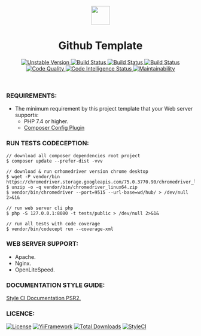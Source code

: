<p align="center">
    <a href="https://github.com/yii-extensions/template" target="_blank">
        <img src="https://lh3.googleusercontent.com/9Gh9KzBOJXEmZZBlcASTrmUGNzjfaD6HHt0qtRthAX0a4jBD6-qBrJnglg5bYZGUh5wmR-idUWVHJ3Jh0HKKchnuPfwtD8YV3pHVZaDftfhx0da84gkG2MoPSSSqdVqh5tqTke0Q=w2400" height="50px;">
    </a>
    <h1 align="center">Github Template</h1>
</p>

<p align="center">
    <a href="https://packagist.org/packages/yii-extensions/template" target="_blank">
        <img src="https://poser.pugx.org/yii-extensions/template/v/unstable" alt="Unstable Version">
    </a>
    <a href="https://travis-ci.org/yii-extensions/template" target="_blank">
        <img src="https://travis-ci.org/yii-extensions/template.svg?branch=master" alt="Build Status">
    </a>  
    <a href="https://scrutinizer-ci.com/g/yii-extensions/template/" target="_blank">
        <img src="https://scrutinizer-ci.com/g/yii-extensions/template/badges/build.png?b=master" alt="Build Status">
    </a>
    <a href="https://scrutinizer-ci.com/g/yii-extensions/template/" target="_blank">
        <img src="https://scrutinizer-ci.com/g/yii-extensions/template/badges/coverage.png?b=master" alt="Build Status">
    </a>    
    <a href="https://scrutinizer-ci.com/g/yii-extensions/template/?branch=master" target="_blank">
     	<img src="https://scrutinizer-ci.com/g/yii-extensions/template/badges/quality-score.png?b=master" alt="Code Quality">
    </a>
    <a href="https://scrutinizer-ci.com/code-intelligence" target="_blank">
     	<img src="https://scrutinizer-ci.com/g/yii-extensions/template/badges/code-intelligence.svg?b=master" alt="Code Intelligence Status">
    </a>
    <a href="https://codeclimate.com/github/yii-extensions/template/maintainability" target="_blank">
        <img src="https://api.codeclimate.com/v1/badges/8bfb0df72b3472f6b83d/maintainability" alt="Maintainability">
    </a>		
</p>

</br>

### **REQUIREMENTS:**

- The minimum requirement by this project template that your Web server supports:
    - PHP 7.4 or higher.
    - [Composer Config Plugin](https://github.com/hiqdev/composer-config-plugin)

### **RUN TESTS CODECEPTION:**

~~~
// download all composer dependencies root project
$ composer update --prefer-dist -vvv

// download & run crhomedriver version chrome desktop
$ wget -P vendor/bin https://chromedriver.storage.googleapis.com/75.0.3770.90/chromedriver_linux64.zip
$ unzip -o -q vendor/bin/chromedriver_linux64.zip
$ vendor/bin/chromedriver --port=9515 --url-base=wd/hub/ > /dev/null 2>&1&

// run web server cli php
$ php -S 127.0.0.1:8080 -t tests/public > /dev/null 2>&1&

// run all tests with code coverage
$ vendor/bin/codecept run --coverage-xml
~~~

### **WEB SERVER SUPPORT:**

- Apache.
- Nginx.
- OpenLiteSpeed.

### **DOCUMENTATION STYLE GUIDE:**

[Style CI Documentation PSR2.](https://docs.styleci.io/presets#psr2)

### **LICENCE:**

[![License](https://poser.pugx.org/yii-extensions/template/license)](LICENSE.md)
[![YiiFramework](https://img.shields.io/badge/Powered_by-Yii_Framework-green.svg?style=flat)](https://www.yiiframework.com/)
[![Total Downloads](https://poser.pugx.org/yii-extensions/template/downloads)](https://packagist.org/packages/yii-extensions/template)
[![StyleCI](https://github.styleci.io/repos/202799699/shield?branch=master)](https://github.styleci.io/repos/202799699)

